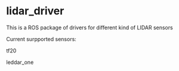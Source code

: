 # lidar_driver
This is a ROS package of drivers for different kind of LIDAR sensors

Current surpported sensors:

tf20

leddar_one

